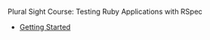
Plural Sight Course: Testing Ruby Applications with RSpec

 - [Getting Started](Getting_Started/Getting_Started.md)
